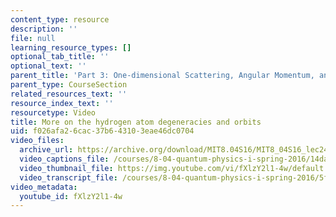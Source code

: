 ```yaml
---
content_type: resource
description: ''
file: null
learning_resource_types: []
optional_tab_title: ''
optional_text: ''
parent_title: 'Part 3: One-dimensional Scattering, Angular Momentum, and Central Potentials'
parent_type: CourseSection
related_resources_text: ''
resource_index_text: ''
resourcetype: Video
title: More on the hydrogen atom degeneracies and orbits
uid: f026afa2-6cac-37b6-4310-3eae46dc0704
video_files:
  archive_url: https://archive.org/download/MIT8.04S16/MIT8_04S16_lec24_s1_300k.mp4
  video_captions_file: /courses/8-04-quantum-physics-i-spring-2016/14daa1cad63f5c25ad465403a9b64b29_fXlzY2l1-4w.vtt
  video_thumbnail_file: https://img.youtube.com/vi/fXlzY2l1-4w/default.jpg
  video_transcript_file: /courses/8-04-quantum-physics-i-spring-2016/5f762ab73c124de816b8961e4eeb505a_fXlzY2l1-4w.pdf
video_metadata:
  youtube_id: fXlzY2l1-4w
---
```

